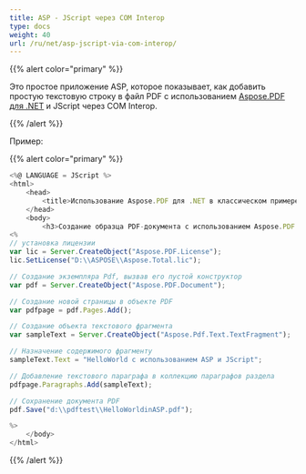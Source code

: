 ```yaml
---
title: ASP - JScript через COM Interop
type: docs
weight: 40
url: /ru/net/asp-jscript-via-com-interop/
---
```

{{% alert color="primary" %}}

Это простое приложение ASP, которое показывает, как добавить простую текстовую строку в файл PDF с использованием [Aspose.PDF для .NET](/pdf/ru/net/) и JScript через COM Interop.

{{% /alert %}}

Пример:

{{% alert color="primary" %}}

```javascript
<%@ LANGUAGE = JScript %>
<html>
    <head>
        <title>Использование Aspose.PDF для .NET в классическом примере ASP</title>
    </head>
    <body>
        <h3>Создание образца PDF-документа с использованием Aspose.PDF для .NET в классическом ASP и JScript</h3>
<%
// установка лицензии
var lic = Server.CreateObject("Aspose.PDF.License");
lic.SetLicense("D:\\ASPOSE\\Aspose.Total.lic");

// Создание экземпляра Pdf, вызвав его пустой конструктор
var pdf = Server.CreateObject("Aspose.PDF.Document");

// Создание новой страницы в объекте PDF
var pdfpage = pdf.Pages.Add();

// Создание объекта текстового фрагмента
var sampleText = Server.CreateObject("Aspose.Pdf.Text.TextFragment");

// Назначение содержимого фрагменту
sampleText.Text = "HelloWorld с использованием ASP и JScript";

// Добавление текстового параграфа в коллекцию параграфов раздела
pdfpage.Paragraphs.Add(sampleText);

// Сохранение документа PDF
pdf.Save("d:\\pdftest\\HelloWorldinASP.pdf");

%>
    </body>
</html>
```

{{% /alert %}}

